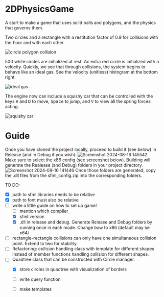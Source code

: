 # 2DPhysicsGame
A start to make a game that uses solid balls and polygons, and the physics that governs them. 

Two circles and a rectangle with a restitution factor of 0.9 for collisions with the floor and with each other. 

![circle polygon collision](https://github.com/PoldeDalmau/2DPhysicsGame/assets/73791685/4fe3fce7-b248-461e-9d51-27287a4165b9)


500 white circles are initialized at rest. An extra red circle is initialized with a velocity. Quickly, we see that through collisions, the system begins to behave like an ideal gas. See the velocity (unitless) histogram at the bottom right.

![ideal gas](https://github.com/PoldeDalmau/2DPhysicsGame/assets/73791685/20f82932-d901-44fb-bae7-c6cbd27b8f73)



The engine now can include a squishy car that can be controlled with the keys <kbd>A</kbd> and <kbd>D</kbd> to move, <kbd>Space</kbd> to jump, and <kbd>V</kbd> to view all the spring forces acting.


![squishy car](https://github.com/PoldeDalmau/2DPhysicsGame/assets/73791685/3208c108-1925-4078-8fc1-8a0c4673c035)

# Guide
Once you have cloned the project locally, proceed to build it (see below) in Release (and in Debug if you wish). 
![Screenshot 2024-08-16 145542](https://github.com/user-attachments/assets/aed1f984-debe-4f11-8895-c2b39d916f1b)
Make sure to select the x86 config (see screenshot below). Building will generate the Realease (and Debug) folders in your project directory. 
![Screenshot 2024-08-16 141446](https://github.com/user-attachments/assets/faaa59d2-e6e5-4488-8d01-0e29e7a6b12b)
Once those folders are generated, copy the .dll files from the sfml_config.zip into the corresponding folders.


TO DO:
- [x] path to sfml libraries needs to be relative
- [x] path to font must also be relative
- [ ] write a little guide on how to set up game!
  - [ ] mention which compiler
  - [x] sfml version
  - [x] .dll in release and debug. Generate Release and Debug folders by running once in each mode. Change bow to x86 (default may be x64)
- [ ] rectangle-rectangle collisions can only have one simultaneous collision point. Extend to two for stability.
- [ ] Refactoring: collision handling class with template for different shapes instead of member functions handling collision for different shapes.
- [ ] Quadtree class that can be constructed with Circle manager.
  - [x] store circles in quadtree with visualization of borders
  - [ ] write query function
  - [ ] make templates

